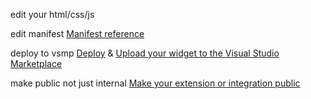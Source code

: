 ﻿edit your html/css/js

edit manifest [Manifest reference](https://docs.microsoft.com/en-us/vsts/extend/develop/manifest?view=vsts)

deploy to vsmp [Deploy](https://docs.microsoft.com/en-us/vsts/extend/get-started/node?view=vsts) & [Upload your widget to the Visual Studio Marketplace](https://docs.microsoft.com/en-us/vsts/extend/publish/overview?view=vsts)

make public not just internal [Make your extension or integration public](https://docs.microsoft.com/en-us/vsts/extend/publish/publicize?view=vsts)
